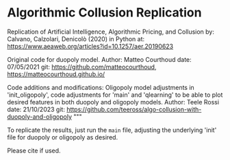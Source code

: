 # Algorithmic Collusion Replication

Replication of Artificial Intelligence, Algorithmic Pricing, and Collusion
    by: Calvano, Calzolari, Denicolò (2020) in Python
    at: https://www.aeaweb.org/articles?id=10.1257/aer.20190623

Original code for duopoly model.
    Author: Matteo Courthoud
    date: 07/05/2021
    git: https://github.com/matteocourthoud, https://matteocourthoud.github.io/

Code additions and modifications:
Oligopoly model adjustments in 'init_oligopoly', code adjustments for 'main' and 'qlearning' to be able to plot desired features in both duopoly and oligopoly models.
    Author: Teele Rossi
    date: 21/10/2023
    git: https://github.com/teeross/algo-collusion-with-duopoly-and-oligopoly
"""

To replicate the results, just run the `main` file, adjusting the underlying 'init' file for duopoly or oligopoly as desired.

Please cite if used.
